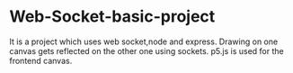 # Web-Socket-basic-project
It is a project which uses web socket,node and express.
Drawing on one canvas gets reflected on the other one using sockets.
p5.js is used for the frontend canvas.
